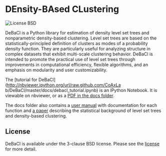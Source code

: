 DEnsity-BAsed CLustering
========================
![License BSD](https://go-shields.herokuapp.com/license-BSD-blue.png)

DeBaCl is a Python library for estimation of density level set trees and
nonparametric density-based clustering. Level set trees are based on the
statistically-principled definition of clusters as modes of a probability
density function. They are particularly useful for analyzing structure in
complex datasets that exhibit multi-scale clustering behavior. DeBaCl is
intended to promote the practical use of level set trees through improvements
in computational efficiency, flexible algorithms, and an emphasis on
modularity and user customizability.

The [tutorial for DeBaCl] (http://nbviewer.ipython.org/url/raw.github.com/CoAxLa
b/DeBaCl/master/docs/debacl_tutorial.ipynb) is an IPython Notebook. It is
viewable on nbviewer, or as a [PDF in the docs
folder](docs/debacl_tutorial.pdf).

The docs folder also contains a [user manual](docs/debacl_manual.pdf) with
documentation for each function and [a paper](docs/debacl_paper.pdf) describing
the statistical background of level set trees and density-based clustering.

License
-------
DeBaCl is available under the 3-clause BSD license. Please see the
[license](LICENSE.txt) for more detail.
